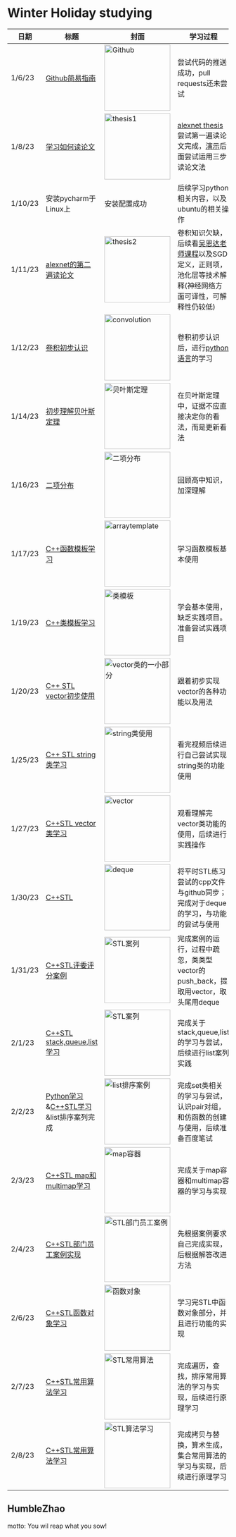 # Winter Holiday studying

|日期|标题|封面|学习过程|
|------|------|------|------|
|1/6/23|[Github简易指南](https://orangex4.cool/post/github-tutorials-for-beginner/)|<img src="https://user-images.githubusercontent.com/113875830/210921555-52be50e3-8f1b-4847-83a3-9501066988b6.png" width="150" height=auto alt="Github"/><br/>|尝试代码的推送成功，pull requests还未尝试|
|1/8/23|[学习如何读论文](https://www.bilibili.com/video/BV1H44y1t75x/?vd_source=905b1a936b14f4596f66bae3f952df19)|<img src="https://user-images.githubusercontent.com/113875830/211189284-c3f63934-6cbb-48d7-aa66-53b0fc2e6f1e.png" width="150" height=auto alt="thesis1"/><br/>|[alexnet thesis](https://papers.nips.cc/paper/2012/hash/c399862d3b9d6b76c8436e924a68c45b-Abstract.html)尝试第一遍读论文完成，[演示](https://www.bilibili.com/video/BV1ih411J7Kz/?spm_id_from=333.788&vd_source=905b1a936b14f4596f66bae3f952df19)后面尝试运用三步读论文法|
|1/10/23|安装pycharm于Linux上|安装配置成功|后续学习python相关内容，以及ubuntu的相关操作|
|1/11/23|[alexnet的第二遍读论文](https://www.bilibili.com/video/BV1hq4y157t1/?spm_id_from=333.788&vd_source=905b1a936b14f4596f66bae3f952df19)|<img src="https://user-images.githubusercontent.com/113875830/211567059-cf8b36a5-a6ce-4173-a39f-30e696ed3a88.png" width="150" height=auto alt="thesis2"/><br/>|卷积知识欠缺，后续看[吴恩达老师课程](https://search.bilibili.com/all?vt=47028531&keyword=%E5%90%B4%E6%81%A9%E8%BE%BE&from_source=webtop_search&spm_id_from=333.788&search_source=5)以及SGD定义，正则项，池化层等技术解释(神经网络方面可译性，可解释性仍较低)|
|1/12/23|[卷积初步认识](https://www.bilibili.com/video/BV1Vd4y1e7pj/?spm_id_from=333.999.0.0&vd_source=905b1a936b14f4596f66bae3f952df19)|<img src ="https://user-images.githubusercontent.com/113875830/212231351-347218ff-bafd-4ad4-8351-d882027bcdd7.png" width="150" height=auto alt="convolution"/><br/>|卷积初步认识后，进行[python语言](https://www.bilibili.com/video/BV1ex411x7Em/?spm_id_from=333.999.top_right_bar_window_custom_collection.content.click&vd_source=905b1a936b14f4596f66bae3f952df19)的学习|
|1/14/23|[初步理解贝叶斯定理](https://www.bilibili.com/video/BV1R7411a76r/?spm_id_from=333.999.0.0&vd_source=905b1a936b14f4596f66bae3f952df19)|<img src ="https://user-images.githubusercontent.com/113875830/212477767-741a1c01-b846-4712-84d4-e620cf71d83f.png" width="150" height=auto alt="贝叶斯定理"/><br/>|在贝叶斯定理中，证据不应直接决定你的看法，而是更新看法|
|1/16/23|[二项分布](https://www.bilibili.com/video/BV1Bz411b7Jy/?spm_id_from=333.999.0.0&vd_source=905b1a936b14f4596f66bae3f952df19)|<img src ="https://user-images.githubusercontent.com/113875830/212915569-25af3293-a3f1-4b0b-84e6-839452103113.png" width="150" height=auto alt="二项分布"/><br/>|回顾高中知识，加深理解|
|1/17/23|[C++函数模板学习](https://www.bilibili.com/video/BV1et411b73Z?p=168&vd_source=905b1a936b14f4596f66bae3f952df19)|<img src ="https://user-images.githubusercontent.com/113875830/212916334-f8a673fc-07c7-456e-ad57-e9cd411ff67a.png" width="150" height=auto alt="arraytemplate"/><br/>|学习函数模板基本使用|
|1/19/23|[C++类模板学习](https://www.bilibili.com/video/BV1et411b73Z?p=184&vd_source=905b1a936b14f4596f66bae3f952df19)|<img src ="https://user-images.githubusercontent.com/113875830/213386210-39434755-1944-43b5-ac20-e0b06296f87e.png" width="150" height=auto alt="类模板"/><br/>|学会基本使用，缺乏实践项目。准备尝试实践项目|
|1/20/23|[C++ STL vector初步使用](https://www.bilibili.com/video/BV1et411b73Z?p=185&vd_source=905b1a936b14f4596f66bae3f952df19)|<img src="https://user-images.githubusercontent.com/113875830/215251936-16fe2dcc-9f79-41d0-b1ac-a8f24640e33c.png" width="150" height=auto alt="vector类的一小部分"/><br/>|跟着初步实现vector的各种功能以及用法|
|1/25/23|[C++ STL string类学习](https://www.bilibili.com/video/BV1et411b73Z?p=190&vd_source=905b1a936b14f4596f66bae3f952df19)|<img src ="https://user-images.githubusercontent.com/113875830/215251793-3cfb9006-376c-47c1-8e7f-6fd73f2a7255.png" width="150" height=auto alt="string类使用"/><br/>|看完视频后续进行自己尝试实现string类的功能使用|
|1/27/23|[C++STL vector类学习](https://www.bilibili.com/video/BV1et411b73Z?p=203&vd_source=905b1a936b14f4596f66bae3f952df19)|<img src="https://user-images.githubusercontent.com/113875830/215257162-add0780d-60ca-4ce2-bb59-723981b695d0.png" width ="150" height=auto alt="vector"/><br/>|观看理解完vector类功能的使用，后续进行实践操作|
|1/30/23|[C++STL](https://www.bilibili.com/video/BV1et411b73Z?p=204&vd_source=905b1a936b14f4596f66bae3f952df19)|<img src ="https://user-images.githubusercontent.com/113875830/215480699-4a79d4f9-e237-493c-b622-f2b448d8163b.png" width="150" height=auto alt="deque"/><br/>|将平时STL练习尝试的cpp文件与github同步；完成对于deque的学习，与功能的尝试与使用|
|1/31/23|[C++STL评委评分案例](https://www.bilibili.com/video/BV1et411b73Z?p=210&vd_source=905b1a936b14f4596f66bae3f952df19)|<img src ="https://user-images.githubusercontent.com/113875830/215694906-646c9f2a-b795-4483-b575-98ef52c16324.png" width="150" height=auto alt="STL案列"/><br/>|完成案例的运行，过程中疏忽，类类型vector的push_back，提取用vector，取头尾用deque|
|2/1/23|[C++STL stack,queue,list学习](https://www.bilibili.com/video/BV1et411b73Z?p=221&vd_source=905b1a936b14f4596f66bae3f952df19)|<img src="https://user-images.githubusercontent.com/113875830/216025690-94052b3c-e89c-446c-9ebc-6727ffc01d05.png" width="150" height=auto alt="STL案列"/><br/>|完成关于stack,queue,list的学习与尝试，后续进行list案列实践|
|2/2/23|[Python学习]()&[C++STL学习]()&list排序案列完成|<img src ="https://user-images.githubusercontent.com/113875830/216268859-bbf42c0a-cdbd-4f69-8ded-f66ab1aeae58.png" width="150" height=auto alt="list排序案例"/><br/>|完成set类相关的学习与尝试，认识pair对组，和仿函数的创建与使用，后续准备百度笔试|
|2/3/23|[C++STL map和multimap学习](https://www.bilibili.com/video/BV1et411b73Z?p=235&vd_source=905b1a936b14f4596f66bae3f952df19)|<img src="https://user-images.githubusercontent.com/113875830/216622479-8d1125b5-9b60-4ff0-bf83-5696a938bc5c.png" width="150" height=auto alt="map容器"/><br/>|完成关于map容器和multimap容器的学习与实现|
|2/4/23|[C++STL部门员工案例实现](https://github.com/YanzhaoDrew/WHstudying1/tree/main/STLcase)|<img src="https://user-images.githubusercontent.com/113875830/216756947-4f558bc5-b6fa-4be7-8041-076b22d47c1f.png" width="150" height=auto alt="STL部门员工案例"/><br/>|先根据案例要求自己完成实现，后根据解答改进方法|
|2/6/23|[C++STL函数对象学习](https://www.bilibili.com/video/BV1et411b73Z?p=242&vd_source=905b1a936b14f4596f66bae3f952df19)|<img src ="https://user-images.githubusercontent.com/113875830/216947897-7bb8a50e-b40f-4416-a78f-46673f0849a4.png" width="150" height=auto alt="函数对象"/><br/>|学习完STL中函数对象部分，并且进行功能的实现|
|2/7/23|[C++STL常用算法学习](https://www.bilibili.com/video/BV1et411b73Z?p=254&vd_source=905b1a936b14f4596f66bae3f952df19)|<img src="https://user-images.githubusercontent.com/113875830/217292558-7cbcefbb-2ac3-4abf-8dc0-bfac4fe6a132.png" width="150" height=auto alt="STL常用算法"/><br/>|完成遍历，查找，排序常用算法的学习与实现，后续进行原理学习|
|2/8/23|[C++STL常用算法学习](https://www.bilibili.com/video/BV1et411b73Z?p=263&vd_source=905b1a936b14f4596f66bae3f952df19)|<img src ="https://user-images.githubusercontent.com/113875830/217484175-04d4bfb0-40ad-4663-97b4-110f9ebedb7e.png" width="150" height=auto alt="STL算法学习"/><br/>|完成拷贝与替换，算术生成，集合常用算法的学习与实现，后续进行原理学习|



## HumbleZhao
motto: You wil reap what you sow!


